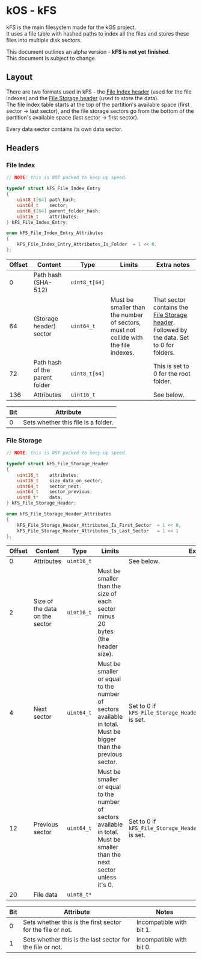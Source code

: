 # kOS - kFS
kFS is the main filesystem made for the kOS project.  
It uses a file table with hashed paths to index all the files and stores these files into multiple disk sectors.

This document outlines an alpha version - **kFS is not yet finished**.  
This document is subject to change.

## Layout
There are two formats used in kFS - the [File Index header](#File-Index) (used for the file indexes) and the [File Storage header](#File-Storage) (used to store the data).  
The file index table starts at the top of the partition's available space (first sector -> last sector), and the file storage sectors go from the bottom of the partition's available space (last sector -> first sector).

Every data sector contains its own data sector.

## Headers
### File Index
```c
// NOTE: this is NOT packed to keep up speed.

typedef struct kFS_File_Index_Entry
{
    uint8_t[64] path_hash;
    uint64_t    sector;
    uint8_t[64] parent_folder_hash;
    uint16_t    attributes;
} kFS_File_Index_Entry;

enum kFS_File_Index_Entry_Attributes
{
    kFS_File_Index_Entry_Attributes_Is_Folder  = 1 << 0,
};
```

| Offset | Content | Type | Limits | Extra notes
|---|---|---|---|---|
| 0 | Path hash (SHA-512) | `uint8_t[64]` |  |
| 64 | (Storage header) sector | `uint64_t` | Must be smaller than the number of sectors, must not collide with the file indexes. | That sector contains the [File Storage header](#File-Storage). Followed by the data. Set to 0 for folders. |
| 72 | Path hash of the parent folder | `uint8_t[64]` |  | This is set to 0 for the root folder. |
| 136 | Attributes | `uint16_t` |  | See below. |

| Bit | Attribute |
|---|---|
| 0 | Sets whether this file is a folder. |

### File Storage
```c
// NOTE: this is NOT packed to keep up speed.

typedef struct kFS_File_Storage_Header
{
    uint16_t    attributes;
    uint16_t    size_data_on_sector;
    uint64_t    sector_next;
    uint64_t    sector_previous;
    uint8_t*    data;
} kFS_File_Storage_Header;

enum kFS_File_Storage_Header_Attributes
{
    kFS_File_Storage_Header_Attributes_Is_First_Sector  = 1 << 0,
    kFS_File_Storage_Header_Attributes_Is_Last_Sector   = 1 << 1
};
```

| Offset | Content | Type | Limits | Extra notes |
|---|---|---|---|---|
| 0 | Attributes | `uint16_t` |  | See below. |
| 2 | Size of the data on the sector | `uint16_t` | Must be smaller than the size of each sector minus 20 bytes (the header size). |  |
| 4 | Next sector | `uint64_t` | Must be smaller or equal to the number of sectors available in total. Must be bigger than the previous sector. | Set to 0 if `kFS_File_Storage_Header_Attributes_Is_Last_Sector` is set. |
| 12 | Previous sector | `uint64_t` | Must be smaller or equal to the number of sectors available in total. Must be smaller than the next sector unless it's 0. | Set to 0 if `kFS_File_Storage_Header_Attributes_Is_First_Sector` is set. |
| 20 | File data | `uint8_t*` |  |  |

| Bit | Attribute | Notes |
|---|---|---|
| 0 | Sets whether this is the first sector for the file or not. | Incompatible with bit 1. |
| 1 | Sets whether this is the last sector for the file or not. | Incompatible with bit 0. |

